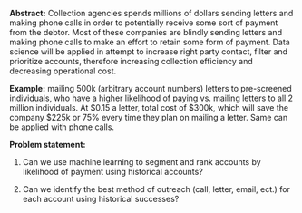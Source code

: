 **Abstract:** Collection agencies spends millions of dollars sending letters and making phone calls in order to potentially receive some sort of payment from the debtor. Most of these companies are blindly sending letters and making phone calls to make an effort to retain some form of payment. Data science will be applied in attempt to increase right party contact, filter and prioritize accounts, therefore increasing collection efficiency and decreasing operational cost. 


**Example:** mailing 500k (arbitrary account numbers) letters to pre-screened individuals, who have a higher likelihood of paying vs. mailing letters to all 2 million individuals. At $0.15 a letter, total cost of $300k, which will save the company $225k or 75% every time they plan on mailing a letter. Same can be applied with phone calls. 


**Problem statement:** 

1. Can we use machine learning to segment and rank accounts by likelihood of payment using historical accounts? 

2. Can we identify the best method of outreach (call, letter, email, ect.) for each account using historical successes? 



